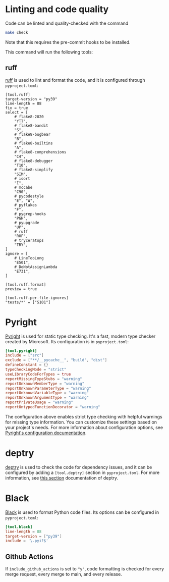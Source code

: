 # Linting and code quality

Code can be linted and quality-checked with the command

```bash
make check
```

Note that this requires the pre-commit hooks to be installed.

This command will run the following tools:

## ruff

[ruff](https://github.com/charliermarsh/ruff) is used to lint and format the code, and it is configured through `pyproject.toml`:

```
[tool.ruff]
target-version = "py39"
line-length = 88
fix = true
select = [
    # flake8-2020
    "YTT",
    # flake8-bandit
    "S",
    # flake8-bugbear
    "B",
    # flake8-builtins
    "A",
    # flake8-comprehensions
    "C4",
    # flake8-debugger
    "T10",
    # flake8-simplify
    "SIM",
    # isort
    "I",
    # mccabe
    "C90",
    # pycodestyle
    "E", "W",
    # pyflakes
    "F",
    # pygrep-hooks
    "PGH",
    # pyupgrade
    "UP",
    # ruff
    "RUF",
    # tryceratops
    "TRY",
]
ignore = [
    # LineTooLong
    "E501",
    # DoNotAssignLambda
    "E731",
]

[tool.ruff.format]
preview = true

[tool.ruff.per-file-ignores]
"tests/*" = ["S101"]
```

# Pyright

[Pyright](https://microsoft.github.io/pyright/) is used for static type checking. It's a fast, modern type checker created by Microsoft. Its configuration is in `pyproject.toml`:

```toml
[tool.pyright]
include = ["src"]
exclude = ["**/__pycache__", "build", "dist"]
defineConstant = {}
typeCheckingMode = "strict"
useLibraryCodeForTypes = true
reportMissingTypeStubs = "warning"
reportUnknownMemberType = "warning"
reportUnknownParameterType = "warning"
reportUnknownVariableType = "warning"
reportUnknownArgumentType = "warning"
reportPrivateUsage = "warning"
reportUntypedFunctionDecorator = "warning"
```

The configuration above enables strict type checking with helpful warnings for missing type information. You can customize these settings based on your project's needs. For more information about configuration options, see [Pyright's configuration documentation](https://microsoft.github.io/pyright/#/configuration).

# deptry

[deptry](https://github.com/fpgmaas/deptry) is used to check the code for dependency issues, and it can be configured by adding a `[tool.deptry]` section in `pyproject.toml`. For more information, see [this section](https://deptry.com/usage/#configuration) documentation of deptry.

# Black

[Black](https://black.readthedocs.io/) is used to format Python code files.
Its options can be configured in `pyproject.toml`:

```toml
[tool.black]
line-length = 88
target-version = ["py39"]
include = '\.pyi?$'
```

## Github Actions

If `include_github_actions` is set to `"y"`, code formatting is checked
for every merge request, every merge to main, and every release.
